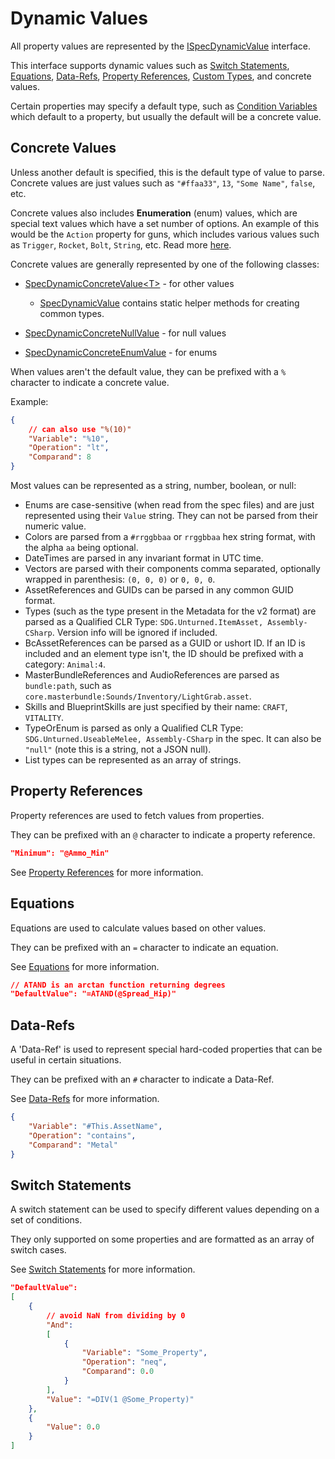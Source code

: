 # Dynamic Values
All property values are represented by the [ISpecDynamicValue](/api/DanielWillett.UnturnedDataFileLspServer.Data.Properties.ISpecDynamicValue.html) interface.

This interface supports dynamic values such as [Switch Statements](./switch-statements.md), [Equations](./equations.md), [Data-Refs](./data-refs.md), [Property References](./property-refs.md), [Custom Types](./custom-types.md), and concrete values.

Certain properties may specify a default type, such as [Condition Variables](/api/DanielWillett.UnturnedDataFileLspServer.Data.Logic.SpecCondition.html#DanielWillett_UnturnedDataFileLspServer_Data_Logic_SpecCondition_Variable) which default to a property, but usually the default will be a concrete value.


## Concrete Values
Unless another default is specified, this is the default type of value to parse. Concrete values are just values such as `"#ffaa33"`, `13`, `"Some Name"`, `false`, etc.

Concrete values also includes <b>Enumeration</b> (enum) values, which are special text values which have a set number of options. An example of this would be the `Action` property for guns, which includes various values such as `Trigger`, `Rocket`, `Bolt`, `String`, etc. Read more [here](./enums.md).

Concrete values are generally represented by one of the following classes:
* [SpecDynamicConcreteValue&lt;T&gt;](/api/DanielWillett.UnturnedDataFileLspServer.Data.Properties.SpecDynamicConcreteValue`1.html) - for other values
    * [SpecDynamicValue](/api/DanielWillett.UnturnedDataFileLspServer.Data.Properties.SpecDynamicValue.html) contains static helper methods for creating common types.

* [SpecDynamicConcreteNullValue](/api/DanielWillett.UnturnedDataFileLspServer.Data.Properties.SpecDynamicConcreteNullValue.html) - for null values

* [SpecDynamicConcreteEnumValue](/api/DanielWillett.UnturnedDataFileLspServer.Data.Properties.SpecDynamicConcreteEnumValue.html) - for enums

When values aren't the default value, they can be prefixed with a `%` character to indicate a concrete value.

Example:
```json
{
    // can also use "%(10)"
    "Variable": "%10",
    "Operation": "lt",
    "Comparand": 8
}
```

Most values can be represented as a string, number, boolean, or null:

* Enums are case-sensitive (when read from the spec files) and are just represented using their `Value` string. They can not be parsed from their numeric value.
* Colors are parsed from a `#rrggbbaa` or `rrggbbaa` hex string format, with the alpha `aa` being optional.
* DateTimes are parsed in any invariant format in UTC time.
* Vectors are parsed with their components comma separated, optionally wrapped in parenthesis: `(0, 0, 0)` or `0, 0, 0`.
* AssetReferences and GUIDs can be parsed in any common GUID format.
* Types (such as the type present in the Metadata for the v2 format) are parsed as a Qualified CLR Type: `SDG.Unturned.ItemAsset, Assembly-CSharp`. Version info will be ignored if included.
* BcAssetReferences can be parsed as a GUID or ushort ID. If an ID is included and an element type isn't, the ID should be prefixed with a category: `Animal:4`.
* MasterBundleReferences and AudioReferences are parsed as `bundle:path`, such as `core.masterbundle:Sounds/Inventory/LightGrab.asset`.
* Skills and BlueprintSkills are just specified by their name: `CRAFT`, `VITALITY`.
* TypeOrEnum is parsed as only a Qualified CLR Type: `SDG.Unturned.UseableMelee, Assembly-CSharp` in the spec. It can also be `"null"` (note this is a string, not a JSON null).
* List types can be represented as an array of strings.

## Property References
Property references are used to fetch values from properties.

They can be prefixed with an `@` character to indicate a property reference.

```json
"Minimum": "@Ammo_Min"
```

See [Property References](./property-refs.md) for more information.

## Equations
Equations are used to calculate values based on other values.

They can be prefixed with an `=` character to indicate an equation.

See [Equations](./equations.md) for more information.

```json
// ATAND is an arctan function returning degrees
"DefaultValue": "=ATAND(@Spread_Hip)"
```

## Data-Refs
A 'Data-Ref' is used to represent special hard-coded properties that can be useful in certain situations.

They can be prefixed with an `#` character to indicate a Data-Ref.

See [Data-Refs](./data-refs.md) for more information.

```json
{
    "Variable": "#This.AssetName",
    "Operation": "contains",
    "Comparand": "Metal"
}
```

## Switch Statements
A switch statement can be used to specify different values depending on a set of conditions.

They only supported on some properties and are formatted as an array of switch cases.

See [Switch Statements](./switch-statements.md) for more information.

```json
"DefaultValue":
[
    {
        // avoid NaN from dividing by 0
        "And":
        [
            {
                "Variable": "Some_Property",
                "Operation": "neq",
                "Comparand": 0.0
            }
        ],
        "Value": "=DIV(1 @Some_Property)"
    },
    {
        "Value": 0.0
    }
]
```